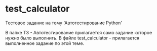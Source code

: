 # test_calculator
Тестовое задание на тему 'Автотестирование Python'

В папке Т3 - Автотестирование прилагается само задание которое нужно было выполнить.
В файле test_calculator - прилагается выполненное задание по этой теме.
